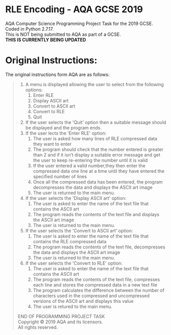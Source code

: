 # RLE Encoding - AQA GCSE 2019
 AQA Computer Science Programming Project Task for the 2019 GCSE. Coded in Python 2.7.17.  
 This is NOT being submitted to AQA as part of a GCSE.  
 **THIS IS CURRENTLY BEING UPDATED**   
# Original Instructions:  
 The original instructions form AQA are as follows:  
>  1. A menu is displayed allowing the user to select from the following options:
>     1. Enter RLE
>     1. Display ASCII art
>     1. Convert to ASCII art
>     1. Convert to RLE
>     1. Quit
> 1. If the user selects the 'Quit' option then a suitable message should be displayed and the program ends.
> 1. If the user lects the 'Enter RLE' option:
>     1. The user is asked how many lines of RLE compressed data they want to enter
>     1. The program should check that the number entered is greater than 2 and if it isn’t display a suitable error message and get the user to keep re-entering the number until it is valid
>     1. If the user entered a valid number,they then enter the compressed data one line at a time until they have entered the specified number of lines
>     1. Once all the compressed data has been entered, the program decompresses the data and displays the ASCII art image
>     1. The user is returned to the main menu.
> 1. If the user selects the 'Display ASCII art' option:
>     1. The user is asked to enter the name of the text file that contains the ASCII art
>     1. The program reads the contents of the text file and displays the ASCII art image
>     1. The user is returned to the main menu.
> 1. If the user selects the 'Convert to ASCII art' option:
>     1. The user is asked to enter the name of the text file that contains the RLE compressed data
>     1. The program reads the contents of the text file, decompresses the data and displays the ASCII art image
>     1. The user is returned to the main menu.
> 1. If the user selects the 'Convert to RLE' option:
>     1. The user is asked to enter the name of the text file that contains the ASCII art
>     1. The program reads the contents of the text file, compresses each line and stores the compressed data in a new text file
>     1. The program calculates the difference between the number of characters used in the compressed and uncompressed versions of the ASCII art and displays this value
>     1. The user is retured to the main menu.  
>   
> END OF PROGRAMMING PROJECT TASK  
> Copyright © 2019 AQA and its licensors.  
> All rights reserved.  
